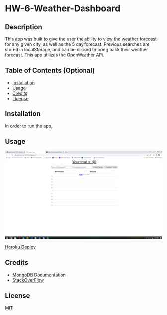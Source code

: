 # HW-6-Weather-Dashboard

## Description

This app was built to give the user the ability to view the weather forecast for any given city, as well as the 5 day forecast. Previous searches are stored in localStorage, and can be clicked to bring back their weather forecast. This app utilizes the OpenWeather APi.

## Table of Contents (Optional)

- [Installation](#installation)
- [Usage](#usage)
- [Credits](#credits)
- [License](#license)

## Installation

In order to run the app, 

## Usage


![Preview](https://raw.githubusercontent.com/hargis32/HW-19-PWA-Budget-Tracker/main/public/assets/images/2022-02-21%20(2).png)

[Heroku Deploy](https://glacial-journey-13701.herokuapp.com/)
  

## Credits

- [MongoDB Documentation](https://docs.mongodb.com/manual/reference/operator/aggregation/addFields/)
- [StackOverFlow](https://stackoverflow.com/)

## License
[MIT](https://choosealicense.com/licenses/mit/)
